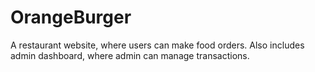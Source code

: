 # OrangeBurger
A restaurant website, where users can make food orders. Also includes admin dashboard, where admin can manage transactions.
